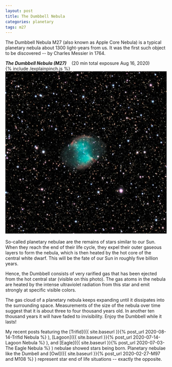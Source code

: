 ```yaml
---
layout: post
title: The Dumbbell Nebula
categories: planetary 
tags: m27
---
```

The Dumbbell Nebula M27 (also known as Apple Core Nebula) is a typical planetary nebula about 1300 light-years from us. It was the first such object to be discovered -- by Charles Messier in 1764.

_**The Dumbbell Nebula (M27)**_ &nbsp;&nbsp; (20 min total exposure Aug 16, 2020)<br>
{% include /explainpinch.js %}
![m27 seen using Celestron RASA 8 and ZWO ASI183MC](/images/m27_2020-08-16T23_37_29_Stack_32bits_400frames_1200s_bin50pc_crop.jpg)

So-called planetary nebulae are the remains of stars similar to our Sun. When they reach the end of their life cycle, they expel their outer gaseous layers to form the nebula, which is then heated by the hot core of the central white dwarf. This will be the fate of our Sun in roughly five billion years.

 Hence, the Dumbbell consists of very rarified gas that has been ejected from the hot central star (visible on this photo). The gas atoms in the nebula are heated by the intense ultraviolet radiation from this star and emit strongly at specific visible colors. 

 The gas cloud of a planetary nebula keeps expanding until it dissipates into the surrounding space. Measurements of the size of the nebula over time suggest that it is about three to four thousand years old.  In another ten thousand years it will have faded to invisibility.  Enjoy the Dumbbell while it lasts!

 My recent posts featuring the [Trifid]({{ site.baseurl }}{% post_url 2020-08-14-Trifid Nebula %} ), 
 [Lagoon]({{ site.baseurl }}{% post_url 2020-07-14-Lagoon Nebula %} ),
 and [Eagle]({{ site.baseurl }}{% post_url 2020-07-03-The Eagle Nebula %} ) nebulae showed stars being born.
 Planetary nebulae like the Dumbell and [Owl]({{ site.baseurl }}{% post_url 2020-02-27-M97 and M108 %} ) represent star end of life situations -- exactly the opposite.

 